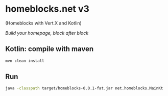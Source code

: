 # homeblocks.net v3
(Homeblocks with Vert.X and Kotlin)

_Build your homepage, block after block_

## Kotlin: compile with maven

```bash
mvn clean install
```

## Run

```bash
java -classpath target/homeblocks-0.0.1-fat.jar net.homeblocks.MainKt
```
